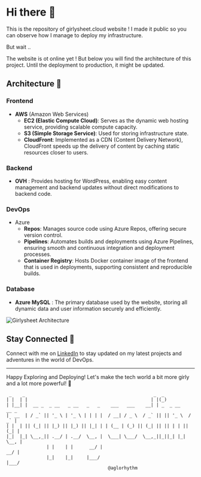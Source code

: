 # Hi there 🌸

This is the repository of girlysheet.cloud website ! I made it public so you can observe how I manage to deploy my infrastructure.

But wait ..

The website is ot online yet ! But below you will find the architecture of this project. Until the deployment to production, it might be updated.

## Architecture 🌼

### Frontend

- **AWS** (Amazon Web Services)
    - **EC2 (Elastic Compute Cloud)**: Serves as the dynamic web hosting service, providing scalable compute capacity.
    - **S3 (Simple Storage Service)**: Used for storing infrastructure state.
    - **CloudFront**: Implemented as a CDN (Content Delivery Network), CloudFront speeds up the delivery of content by caching static resources closer to users.

### Backend

- **OVH** : Provides hosting for WordPress, enabling easy content management and backend updates without direct modifications to backend code.

### DevOps

- Azure
    - **Repos**: Manages source code using Azure Repos, offering secure version control.
    - **Pipelines**: Automates builds and deployments using Azure Pipelines, ensuring smooth and continuous integration and deployment processes.
    - **Container Registry**: Hosts Docker container image of the frontend that is used in deployments, supporting consistent and reproducible builds.

### Database

- **Azure MySQL** : The primary database used by the website, storing all dynamic data and user information securely and efficiently.


![Girlysheet Architecture](https://res.cloudinary.com/dhugrtkns/image/upload/v1717665234/girlysheet_architecture_iwox1e.png)

## Stay Connected 🌹

Connect with me on [LinkedIn](https://www.linkedin.com/in/your-linkedin-profile) to stay updated on my latest projects and adventures in the world of DevOps.


---

Happy Exploring and Deploying! Let's make the tech world a bit more girly and a lot more powerful! 🌟

```
 _    _                                                _  _
| |  | |                                              | |(_)
| |__| |  __ _  _ __   _ __   _   _    ___   ___    __| | _  _ __    __ _
|  __  | / _` || '_ \ | '_ \ | | | |  / __| / _ \  / _` || || '_ \  / _` |
| |  | || (_| || |_) || |_) || |_| | | (__ | (_) || (_| || || | | || (_| |
|_|  |_| \__,_|| .__/ | .__/  \__, |  \___| \___/  \__,_||_||_| |_| \__, |
               | |    | |      __/ |                                 __/ |
               |_|    |_|     |___/                                 |___/
                                      @aglorhythm
```
